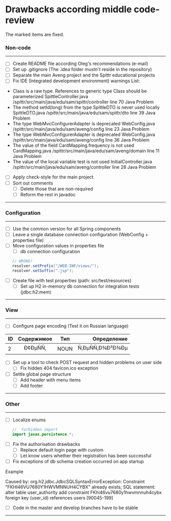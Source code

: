 # Drawbacks according middle code-review

The marked items are fixed.
 ### Non-code
 ____
 - [ ] Create README file according Oleg's recommendations (e-mail)
 - [ ] Set up .gitignore (The .idea folder mustn't reside in the repository)
 - [ ] Separate the main Aveng project and the Spittr educational projects
 - [ ] Fix IDE (Integrated development environment) warnings
 List:
 - Class is a raw type. References to generic type Class<T> should be parameterized              SpittleController.java                /spittr/src/main/java/edu/sam/spittr/controller line 70   Java Problem
 - The method setId(long) from the type SpittleDTO is never used locally     SpittleDTO.java                /spittr/src/main/java/edu/sam/spittr/dto            line 39   Java Problem
 - The type WebMvcConfigurerAdapter is deprecated         WebConfig.java /spittr/src/main/java/edu/sam/aveng/config                line 23   Java Problem
 - The type WebMvcConfigurerAdapter is deprecated         WebConfig.java /spittr/src/main/java/edu/sam/aveng/config                line 36   Java Problem
 - The value of the field CardMapping.frequency is not used             CardMapping.java                /spittr/src/main/java/edu/sam/aveng/domain   line 11   Java Problem
 - The value of the local variable test is not used     InitialController.java                /spittr/src/main/java/edu/sam/aveng/controller              line 28   Java Problem
 - [ ] Apply check-style for the main project
 - [ ] Sort out comments
    - [ ] Delete those that are non-required
    - [ ] Reform the rest in javadoc
 ____
 ### Configuration
 ___
 - [ ] Use the common version for all Spring components
 - [ ] Leave a single database connection configuration (WebConfig + properties file)
 - [ ] Move configuration values in properties file
    - [ ] db connection configuration
 ```java
    // WRONG!
    resolver.setPrefix("/WEB-INF/views/");
    resolver.setSuffix(".jsp");
 ```
 - [ ] Create file with test properties (path: src/test/resources)
     - [ ] Set up H2 in-memory db connection for integration tests (jdbc:h2:mem)
 ___
 ### View
 ___
 - [ ] Configure page encoding (Test it on Russian language)
 
| ID      | Содержимое    | Тип   | Определение      |
| --------|:-------------:|:-----:| ----------------:|
| 2       | Ð¢ÐµÑÑ,      | NOUN  | Ñ‚ÐµÑÑ‚Ð¾Ð²Ð¾Ðµ |

 - [ ] Set up a tool to check POST request and hidden problems on user side
    - [ ] Fix hidden 404 favicon.ico exception
 - [ ] Settle global page structure
    - [ ] Add header with menu items
    - [ ] Add footer
 ___
 ### Other
 ___
 - [ ] Localize enums

 ```java
    //  forbidden import
    import javax.persistence.*;
 ```
 - [ ] Fix the authorisation drawbacks
    - [ ] Replace default login page with custom
    - [ ] Let know users whether their registration has been successful
- [ ] Fix exceptions of db schema creation occurred on app startup

 Example
 
 Caused by: org.h2.jdbc.JdbcSQLSyntaxErrorException: Constraint "FKHI46VU7680Y1HWVMNNUH4CYBX" already exists; SQL statement:
 alter table user_authority add constraint FKhi46vu7680y1hwvmnnuh4cybx foreign key (user_id) references users [90045-199]

- [ ] Code in the master and develop branches have to be stable
 ___
